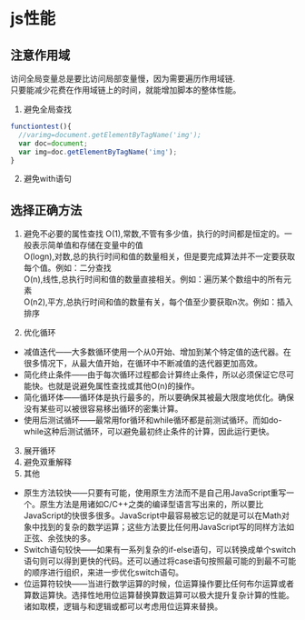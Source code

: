 # js性能
## 注意作用域
访问全局变量总是要比访问局部变量慢，因为需要遍历作用域链.  
只要能减少花费在作用域链上的时间，就能增加脚本的整体性能。  
1. 避免全局查找
```javascript
functiontest(){
  //varimg=document.getElementByTagName('img');
  var doc=document;
  var img=doc.getElementByTagName('img');
}
```
2. 避免with语句



## 选择正确方法
1. 避免不必要的属性查找
O(1),常数,不管有多少值，执行的时间都是恒定的。一般表示简单值和存储在变量中的值  
O(logn),对数,总的执行时间和值的数量相关，但是要完成算法并不一定要获取每个值。例如：二分查找  
O(n),线性,总执行时间和值的数量直接相关。例如：遍历某个数组中的所有元素  
O(n2),平方,总执行时间和值的数量有关，每个值至少要获取n次。例如：插入排序  

2. 优化循环
* 减值迭代——大多数循环使用一个从0开始、增加到某个特定值的迭代器。在很多情况下，从最大值开始，在循环中不断减值的迭代器更加高效。
* 简化终止条件——由于每次循环过程都会计算终止条件，所以必须保证它尽可能快。也就是说避免属性查找或其他O(n)的操作。
* 简化循环体——循环体是执行最多的，所以要确保其被最大限度地优化。确保没有某些可以被很容易移出循环的密集计算。
* 使用后测试循环——最常用for循环和while循环都是前测试循环。而如do-while这种后测试循环，可以避免最初终止条件的计算，因此运行更快。
3. 展开循环
4. 避免双重解释
5. 其他
* 原生方法较快——只要有可能，使用原生方法而不是自己用JavaScript重写一个。原生方法是用诸如C/C++之类的编译型语言写出来的，所以要比JavaScript的快很多很多。JavaScript中最容易被忘记的就是可以在Math对象中找到的复杂的数学运算；这些方法要比任何用JavaScript写的同样方法如正弦、余弦快的多。
* Switch语句较快——如果有一系列复杂的if-else语句，可以转换成单个switch语句则可以得到更快的代码。还可以通过将case语句按照最可能的到最不可能的顺序进行组织，来进一步优化switch语句。
* 位运算符较快——当进行数学运算的时候，位运算操作要比任何布尔运算或者算数运算快。选择性地用位运算替换算数运算可以极大提升复杂计算的性能。诸如取模，逻辑与和逻辑或都可以考虑用位运算来替换。






